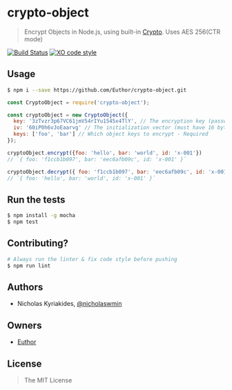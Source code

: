 # crypto-object
> Encrypt Objects in Node.js, using built-in [Crypto][1].
> Uses AES 256(CTR mode)

[![Build Status](https://travis-ci.org/Euthor/crypto-object.svg?branch=master)](https://travis-ci.org/Euthor/crypto-object)
[![XO code style](https://img.shields.io/badge/code_style-XO-5ed9c7.svg)](https://github.com/sindresorhus/xo)

## Usage

```bash
$ npm i --save https://github.com/Euthor/crypto-object.git
```

```javascript
const CryptoObject = require('crypto-object');

const cryptoObject = new CryptoObject({
  key: '3zTvzr3p67VC61jmV54rIYu1545x4TlY', // The encryption key (password) - Required
  iv: '60iP0h6vJoEaarvg' // The initialization vector (must have 16 bytes length) - Required
  keys: ['foo', 'bar'] // Which object keys to encrypt - Required
});

cryptoObject.encrypt({foo: 'hello', bar: 'world', id: 'x-001'})
// `{ foo: 'f1ccb1b097', bar: 'eec6afb09c', id: 'x-001' }`

cryptoObject.decrypt({ foo: 'f1ccb1b097', bar: 'eec6afb09c', id: 'x-001' })
// `{ foo: 'hello', bar: 'world', id: 'x-001' }`
```

## Run the tests

```bash
$ npm install -g mocha
$ npm test
```

## Contributing?

```bash
# Always run the linter & fix code style before pushing
$ npm run lint
```

## Authors

- Nicholas Kyriakides, [@nicholaswmin][2]

## Owners

- [Euthor][3]

## License

> The MIT License

[1]: https://nodejs.org/api/crypto.html
[2]: https://github.com/nicholaswmin
[3]: https://github.com/Euthor
